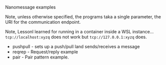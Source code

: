 Nanomessage examples

Note, unless otherwise specified, the programs taka a single parameter,
the URI for the communication endpoint.  

Note, Lessonl learned for running in a container inside a WSL instance...
```tcp://localhost:xyzq``` does not work but ```tcp://127.0.0.1:xyzq``` does.

* pushpull - sets up a push/pull land sends/receives a message
* reqrep - Request/reply example
* pair - Pair pattern example.